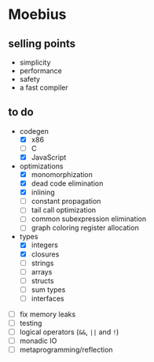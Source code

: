 # Moebius

## selling points

- simplicity
- performance
- safety
- a fast compiler

## to do

- codegen
  - [x] x86
  - [ ] C
  - [x] JavaScript
- optimizations
  - [x] monomorphization
  - [x] dead code elimination
  - [x] inlining
  - [ ] constant propagation
  - [ ] tail call optimization
  - [ ] common subexpression elimination
  - [ ] graph coloring register allocation
- types
  - [x] integers
  - [x] closures
  - [ ] strings
  - [ ] arrays
  - [ ] structs
  - [ ] sum types
  - [ ] interfaces
- [ ] fix memory leaks
- [ ] testing
- [ ] logical operators (`&&`, `||` and `!`)
- [ ] monadic IO
- [ ] metaprogramming/reflection
